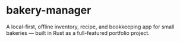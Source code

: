 # bakery-manager
A local-first, offline inventory, recipe, and bookkeeping app for small bakeries — built in Rust as a full-featured portfolio project.
